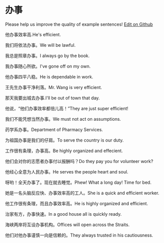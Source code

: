 # 办事

Please help us improve the quality of example sentences! [Edit on Github](https://github.com/jiyushe/jiyu-example-sentence-source/blob/main/chinese/banshi.md)

<p><span class="chinese">他办事效率高.</span><span class="english">He's efficient.</span></p>

<p><span class="chinese">我们将依法办事。</span><span class="english">We will be lawful.</span></p>

<p><span class="chinese">我总是照章办事。</span><span class="english">I always go by the book.</span></p>

<p><span class="chinese">我办事随心所欲。</span><span class="english">I've gone off on my own.</span></p>

<p><span class="chinese">他办事四平八稳。</span><span class="english">He is dependable in work.</span></p>

<p><span class="chinese">王先生办事干净利落。</span><span class="english">Mr. Wang is very efficient.</span></p>

<p><span class="chinese">那天我要出城去办事.</span><span class="english">I'll be out of town that day.</span></p>

<p><span class="chinese">他说，“他们办事效率都倍儿高！”</span><span class="english">They are just super efficient!</span></p>

<p><span class="chinese">我们不能凭想当然办事。</span><span class="english">We must not act on assumptions.</span></p>

<p><span class="chinese">药学系办事。</span><span class="english">Department of Pharmacy Services.</span></p>

<p><span class="chinese">为祖国办事是我们的仔肩。</span><span class="english">To serve the country is our duty.</span></p>

<p><span class="chinese">工作很有条理，办事高。</span><span class="english">Be highly organized and effecient.</span></p>

<p><span class="chinese">他们会对你的志愿者办事付以报酬吗？</span><span class="english">Do they pay you for volunteer work?</span></p>

<p><span class="chinese">他经心全意为人民办事。</span><span class="english">He serves the people heart and soul.</span></p>

<p><span class="chinese">呀哟！全天办事了。现在就去睡觉。</span><span class="english">Phew! What a long day! Time for bed.</span></p>

<p><span class="chinese">她是一名头脑反应快、办事效率高的工人。</span><span class="english">She is a quick and efficient worker.</span></p>

<p><span class="chinese">他工作很有条理，而且办事效率高。</span><span class="english">He is highly organized and efficient.</span></p>

<p><span class="chinese">治家有方，办事快速。</span><span class="english">In a good house all is quickly ready.</span></p>

<p><span class="chinese">海峡两岸将互设办事机构。</span><span class="english">Offices will open across the Straits.</span></p>

<p><span class="chinese">他们对他办事谨慎一向是信赖的。</span><span class="english">They always trusted in his cautiousness.</span></p>

